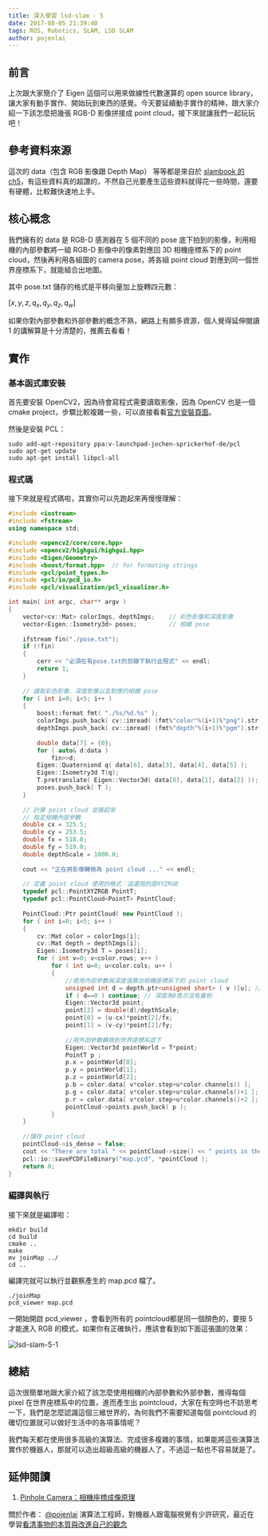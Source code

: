 ```yaml
---
title: 深入學習 lsd-slam - 5
date: 2017-08-05 21:39:40
tags: ROS, Robotics, SLAM, LSD SLAM
author: pojenlai
---
```


## 前言

上次跟大家簡介了 Eigen 這個可以用來做線性代數運算的 open source library，讓大家有動手實作、開始玩到東西的感覺。今天要延續動手實作的精神，跟大家介紹一下該怎麼把幾張 RGB-D 影像拼接成 point cloud，接下來就讓我們一起玩玩吧！

## 參考資料來源

這次的 data（包含 RGB 影像跟 Depth Map） 等等都是來自於 [slambook 的 ch5](https://github.com/gaoxiang12/slambook/tree/master/ch5/joinMap)，有這些資料真的超讚的，不然自己光要產生這些資料就得花一些時間，還要有硬體，比較難快速地上手。

## 核心概念

我們擁有的 data 是 RGB-D 感測器在 5 個不同的 pose 底下拍到的影像，利用相機的內部參數將一組 RGB-D 影像中的像素對應回 3D 相機座標系下的 point cloud，然後再利用各組圖的 camera pose，將各組 point cloud 對應到同一個世界座標系下，就能組合出地圖。

其中 pose.txt 儲存的格式是平移向量加上旋轉四元數：

$[x, y, z, q_x, q_y, q_z, q_w]$

如果你對內部參數和外部參數的概念不熟，網路上有頗多資源，個人覺得延伸閱讀 1 的講解算是十分清楚的，推薦去看看！

## 實作

### 基本函式庫安裝

首先要安裝 OpenCV2，因為待會寫程式需要讀取影像，因為 OpenCV 也是一個 cmake project，步驟比較複雜一些，可以直接看看[官方安裝頁面](http://docs.opencv.org/2.4/doc/tutorials/introduction/linux_install/linux_install.html)。

然後是安裝 PCL：
```
sudo add-apt-repository ppa:v-launchpad-jochen-sprickerhof-de/pcl
sudo apt-get update
sudo apt-get install libpcl-all
```

### 程式碼

接下來就是程式碼啦，其實你可以先跑起來再慢慢理解：

```cpp
#include <iostream>
#include <fstream>
using namespace std;

#include <opencv2/core/core.hpp>
#include <opencv2/highgui/highgui.hpp>
#include <Eigen/Geometry> 
#include <boost/format.hpp>  // for formating strings
#include <pcl/point_types.h> 
#include <pcl/io/pcd_io.h> 
#include <pcl/visualization/pcl_visualizer.h>

int main( int argc, char** argv )
{
    vector<cv::Mat> colorImgs, depthImgs;    // 彩色影像和深度影像
    vector<Eigen::Isometry3d> poses;         // 相機 pose 
    
    ifstream fin("./pose.txt");
    if (!fin)
    {
        cerr << "必須在有pose.txt的目錄下執行此程式" << endl;
        return 1;
    }
    
    // 讀取彩色影像、深度影像以及對應的相機 pose
    for ( int i=0; i<5; i++ )
    {
        boost::format fmt( "./%s/%d.%s" ); 
        colorImgs.push_back( cv::imread( (fmt%"color"%(i+1)%"png").str() ));
        depthImgs.push_back( cv::imread( (fmt%"depth"%(i+1)%"pgm").str(), -1 )); 
        
        double data[7] = {0};
        for ( auto& d:data )
            fin>>d;
        Eigen::Quaterniond q( data[6], data[3], data[4], data[5] );
        Eigen::Isometry3d T(q);
        T.pretranslate( Eigen::Vector3d( data[0], data[1], data[2] ));
        poses.push_back( T );
    }
    
    // 計算 point cloud 並接起來
    // 指定相機內部參數
    double cx = 325.5;
    double cy = 253.5;
    double fx = 518.0;
    double fy = 519.0;
    double depthScale = 1000.0;
    
    cout << "正在將影像轉換為 point cloud ..." << endl;
    
    // 定義 point cloud 使用的格式：這邊用的是XYZRGB
    typedef pcl::PointXYZRGB PointT; 
    typedef pcl::PointCloud<PointT> PointCloud;
    
    PointCloud::Ptr pointCloud( new PointCloud ); 
    for ( int i=0; i<5; i++ )
    {
        cv::Mat color = colorImgs[i]; 
        cv::Mat depth = depthImgs[i];
        Eigen::Isometry3d T = poses[i];
        for ( int v=0; v<color.rows; v++ )
            for ( int u=0; u<color.cols; u++ )
            {
                //使用內部參數與深度值算出相機座標系下的 point cloud
                unsigned int d = depth.ptr<unsigned short> ( v )[u]; // 深度值
                if ( d==0 ) continue; // 深度為0表示沒有量到
                Eigen::Vector3d point; 
                point[2] = double(d)/depthScale; 
                point[0] = (u-cx)*point[2]/fx;
                point[1] = (v-cy)*point[2]/fy; 
     
                //用外部參數轉換到世界座標系底下
            	Eigen::Vector3d pointWorld = T*point;
                PointT p ;
                p.x = pointWorld[0];
                p.y = pointWorld[1];
                p.z = pointWorld[2];
                p.b = color.data[ v*color.step+u*color.channels() ];
                p.g = color.data[ v*color.step+u*color.channels()+1 ];
                p.r = color.data[ v*color.step+u*color.channels()+2 ];
                pointCloud->points.push_back( p );
            }
    }
    
    //儲存 point cloud
    pointCloud->is_dense = false;
    cout << "There are total " << pointCloud->size() << " points in the map.pcd." <<endl;
    pcl::io::savePCDFileBinary("map.pcd", *pointCloud );
    return 0;
}
```

### 編譯與執行

接下來就是編譯啦：

```
mkdir build
cd build 
cmake ..
make
mv joinMap ../
cd ..
```

編譯完就可以執行並觀察產生的 map.pcd 檔了。

```
./joinMap
pcd_viewer map.pcd
```

一開始開啟 pcd_viewer ，會看到所有的 pointcloud都是同一個顏色的，要按 5 才能進入 RGB 的模式，如果你有正確執行，應該會看到如下面這張圖的效果：

![lsd-slam-5-1](/img/pojenlai/lsd-slam-5-1.png)

## 總結

這次很簡單地跟大家介紹了該怎麼使用相機的內部參數和外部參數，推得每個 pixel 在世界座標系中的位置，進而產生出 pointcloud，大家在有空時也不妨思考一下，我們是怎麼認識這個三維世界的，為何我們不需要知道每個 pointcloud 的確切位置就可以做好生活中的各項事情呢？

我們每天都在使用很多高級的演算法、完成很多複雜的事情，如果能將這些演算法實作於機器人，那就可以造出超級高級的機器人了，不過這一點也不容易就是了。

## 延伸閱讀

1. [Pinhole Camera：相機座標成像原理](http://silverwind1982.pixnet.net/blog/post/134551091-pinhole-camera%3A-%E7%9B%B8%E6%A9%9F%E5%BA%A7%E6%A8%99%E6%88%90%E5%83%8F%E5%8E%9F%E7%90%86)

關於作者：
[@pojenlai](https://pojenlai.wordpress.com/) 演算法工程師，對機器人跟電腦視覺有少許研究，最近在學習[看清事物的本質與改進自己的觀念](https://buzzorange.com/techorange/2017/07/10/elon-musk-first-principle/)
